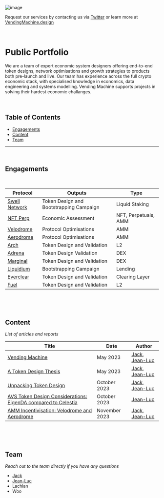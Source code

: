 ![image](https://github.com/Vending-Machine-Designs/Portfolio/assets/86085965/e4c998a6-24f0-45bc-8a48-c7215b76cd66)


Request our services by contacting us via [Twitter](https://twitter.com/VM_TokenDesign) or learn more at [VendingMachine.design](https://www.vendingmachine.design/)
<br>
<br>
<br>
# Public Portfolio
We are a team of expert economic system designers offering end-to-end token designs, network optimisations and growth strategies to products both pre-launch and live. Our team has experience across the full crypto economic stack, with specialised knowledge in economics, data engineering and systems modelling. Vending Machine supports projects in solving their hardest economic challanges.
<br>
<br>
<br>
## Table of Contents
- [Engagements](https://github.com/Vending-Machine-Designs/Portfolio/blob/main/README.md#engagements)
- [Content](https://github.com/Vending-Machine-Designs/Portfolio/blob/main/README.md#content)
- [Team](https://github.com/Vending-Machine-Designs/Portfolio/blob/main/README.md#team)

***
<br>

## Engagements
<br>

| Protocol | Outputs | Type |
| ---------| ------ | ---- |
| [Swell Network](https://www.swellnetwork.io/)  | Token Design and Bootstrapping Campaign | Liquid Staking |
| [NFT Perp](https://nftperp.xyz/)  | Economic Assessment | NFT, Perpetuals, AMM |
| [Velodrome](https://www.velodrome.finance/) | Protocol Optimisations | AMM | 
| [Aerodrome](https://www.velodrome.finance/) | Protocol Optimisations | AMM |
| [Arch](https://www.arch.network/) | Token Design and Validation      | L2                  |
| [Adrena](https://www.adrena.xyz/) | Token Design Validation        | DEX                 |
| [Marginal](https://marginal.network/) | Token Design and Validation      | DEX                 |
| [Liquidium](https://liquidium.fi/) | Bootstrapping Campaign         | Lending             |
| [Everclear](https://www.everclear.org/) | Token Design and Validation    | Clearing Layer      |
| [Fuel](https://fuel.network/) | Token Design and Validation      | L2                  |
<br>
<br>
<br>


## Content


_List of articles and reports_


| Title | Date | Author |
| ----- | ---- | ------ |
| [Vending Machine](https://medium.com/@VendingMachine/vending-machine-d05202e23229) | May 2023 | [Jack](https://twitter.com/jack_mgn), [Jean-Luc](https://twitter.com/JeanLuc_VM) |
| [A Token Design Thesis](https://medium.com/@VendingMachine/a-token-design-thesis-1d1b400461d9) | May 2023 | [Jack](https://twitter.com/jack_mgn), [Jean-Luc](https://twitter.com/JeanLuc_VM) |
| [Unpacking Token Design](https://medium.com/@VendingMachine/unpacking-token-design-3a44d1eef6b5) | October 2023 | [Jack](https://twitter.com/jack_mgn), [Jean-Luc](https://twitter.com/JeanLuc_VM) |
| [AVS Token Design Considerations: EigenDA compared to Celestia](https://medium.com/@VendingMachine/avs-token-design-considerations-eigenda-compared-to-celestia-89d416059758) | October 2023 | [Jean-Luc](https://twitter.com/JeanLuc_VM) |
| [AMM Incentivisation: Velodrome and Aerodrome](https://medium.com/@VendingMachine/amm-incentivization-velodrome-and-aerodrome-3a2e76afb515) | November 2023 | [Jack](https://twitter.com/jack_mgn), [Jean-Luc](https://twitter.com/JeanLuc_VM) |
<br>
<br>
<br>


## Team


_Reach out to the team directly if you have any questions_
- [Jack](https://twitter.com/jack_mgn)
- [Jean-Luc](https://twitter.com/JeanLuc_VM)
- Lachlan
- Woo
